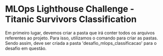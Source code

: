 # MLOps Lighthouse Challenge - Titanic Survivors Classification

Em primeiro lugar, devemos criar a pasta que irá conter todos os arquivos referentes ao projeto. Para isso, utilizamos o comando <mkdir> para criar as pastas. Sendo assim, deve ser criada a pasta 'desafio_mlops_classificacao' para o desafio em questão.

